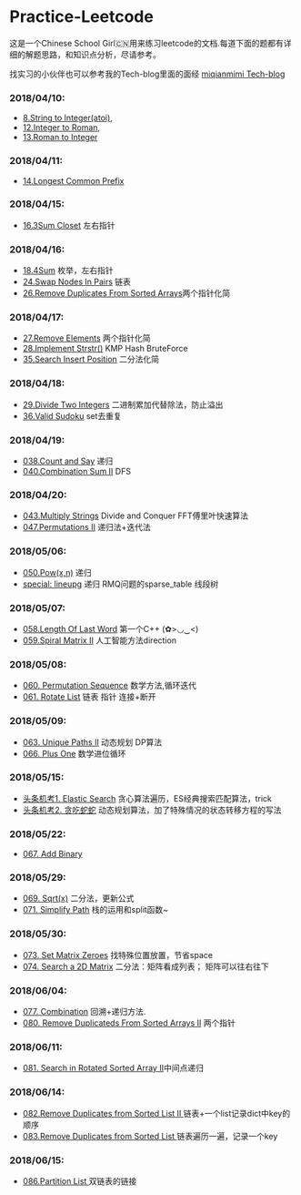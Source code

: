 # Practice-Leetcode
这是一个Chinese School Girl🇨🇳用来练习leetcode的文档.每道下面的题都有详细的解题思路，和知识点分析，尽请参考。

找实习的小伙伴也可以参考我的Tech-blog里面的面经 [miqianmimi Tech-blog](http://www.miqianmimi.wordpress.com/)

### 2018/04/10:

* [8.String to Integer(atoi)](008__StringtoInteger(atoi).py),
* [12.Integer to Roman](012__IntegertoRoman.py),
* [13.Roman to Integer](013__RomantoInteger.md)

### 2018/04/11:
* [14.Longest Common Prefix](014.longestcommonperfix/014longestcommonperfix.md)

### 2018/04/15:
* [16.3Sum Closet](016.3SumClosest/0163sumcloset.md) 左右指针

### 2018/04/16:
* [18.4Sum](018.4Sum/0184sum.md) 枚举，左右指针
* [24.Swap Nodes In Pairs](024.SwapNodesInPairs/024swapnodesinpairs.md) 链表
* [26.Remove Duplicates From Sorted Arrays](026.RemoveDuplicateFromSortedArray/026.removeduplicatesfromsortedarray.md)两个指针化简

### 2018/04/17:
* [27.Remove Elements](027.RemoveElement/027removeelement.md) 两个指针化简
* [28.Implement Strstr()](028.ImplementStrstr/028implementstrstr.md) KMP Hash BruteForce
* [35.Search Insert Position](035.SearchInsertPosition/035searchinsertposition.md) 二分法化简

### 2018/04/18:
* [29.Divide Two Integers](029.DivideTwoIntegers/029dividetwointegers.md) 二进制累加代替除法，防止溢出
* [36.Valid Sudoku](036.ValidSudoku/036validsudoku.md) set去重复

### 2018/04/19:
* [038.Count and Say](038.CountandSay/038countandsay.md) 递归
* [040.Combination Sum II](040.CombinationSumII0s/040combinationsumii.md) DFS

### 2018/04/20:
* [043.Multiply Strings](043.MultiplyStrings/043multiplystrings.md) Divide and Conquer FFT傅里叶快速算法
* [047.Permutations II](047.PermutationsII/047.permutationsII.md) 递归法+迭代法

### 2018/05/06:
* [050.Pow(x,n)](050.Pow(x,n)/050.pow(x,n).md) 递归
* [special: lineupg](special.lineupg/lineupg.md) 递归 RMQ问题的sparse_table 线段树

### 2018/05/07:
* [058.Length Of Last Word](058.LengthOfLastWord/058.LengthofLastWord.md) 第一个C++ (✿>◡‿<)
* [059.Spiral Matrix II](059.SpiralMatrixII/059.SpiralMatrixII.md) 人工智能方法direction

### 2018/05/08:
* [060. Permutation Sequence](060.PermutationSequence/060.PermutationSequence.md) 数学方法,循环迭代
* [061. Rotate List](061.RotateList/061.RotateList.md) 链表 指针 连接+断开

### 2018/05/09:
* [063. Unique Paths II](063.UniquePathsII/063.UniquePathsII.md) 动态规划 DP算法
* [066. Plus One](066.PlusOne/066.PlusOne.md) 数学进位循环

### 2018/05/15:
* [头条机考1. Elastic Search](toutiao1.elasticsearch/elasticsearch(es).md) 贪心算法遍历，ES经典搜索匹配算法，trick
* [头条机考2. 贪吃蛇蛇](toutiao2.tanchishe/tanchishe.md) 动态规划算法，加了特殊情况的状态转移方程的写法

### 2018/05/22:
* [067. Add Binary](067.AddBinary/067.AddBinary.md)

### 2018/05/29:
* [069. Sqrt(x)](069.Sqrtx/069.Sqrtx.md) 二分法，更新公式
* [071. Simplify Path](071.SimplifyPath/071.SimplifyPath.md) 栈的运用和split函数~

### 2018/05/30:
* [073. Set Matrix Zeroes](073.SetMatrixZeroes/073.SetMatrixZeroes.md) 找特殊位置放置，节省space
* [074. Search a 2D Matrix](074.Searcha2DMatrix/074.Searcha2DMatrix.md) 二分法：矩阵看成列表；
矩阵可以往右往下

### 2018/06/04:
* [077. Combination](077.Combination/077.Combination.md) 回溯+递归方法.
* [080. Remove Duplicateds From Sorted Arrays II](080.RemoveDuplicatesfromSortedArrayII/080.RemoveDuplicatesfromSortedArrayII.md) 两个指针

### 2018/06/11:
* [081. Search in Rotated Sorted Array II](081.SearchinRotatedSortedArrayII/081.SearchinRotatedSortedArrayII.md)中间点递归

### 2018/06/14:
* [082.Remove Duplicates from Sorted List II ](082.RemoveDuplicatesfromSortedListII/082.RemoveDuplicatesfromSortedListII.md) 链表+一个list记录dict中key的顺序
* [083.Remove Duplicates from Sorted List ](083.RemoveDuplicatesfromSortedLis/083.RemoveDuplicatesfromSortedList.md) 链表遍历一遍，记录一个key

### 2018/06/15:
* [086.Partition List ](086.PartitionList/086.PartitionList.md) 双链表的链接
